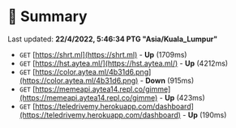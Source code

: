 # 📖 Summary
Last updated: **22/4/2022, 5:46:34 PTG "Asia/Kuala_Lumpur"**

- `GET` [https://shrt.ml](https://shrt.ml) - **Up** (1709ms)
- `GET` [https://hst.aytea.ml/](https://hst.aytea.ml/) - **Up** (4212ms)
- `GET` [https://color.aytea.ml/4b31d6.png](https://color.aytea.ml/4b31d6.png) - **Down** (915ms)
- `GET` [https://memeapi.aytea14.repl.co/gimme](https://memeapi.aytea14.repl.co/gimme) - **Up** (423ms)
- `GET` [https://teledrivemy.herokuapp.com/dashboard](https://teledrivemy.herokuapp.com/dashboard) - **Up** (190ms)
